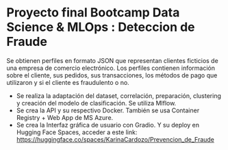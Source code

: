 # Proyecto final Bootcamp Data Science & MLOps : Deteccion de Fraude

Se obtienen perfiles en formato JSON que representan clientes ficticios de una empresa de comercio electrónico. Los perfiles contienen información sobre el cliente, sus pedidos, sus transacciones, los métodos de pago que utilizaron y si el cliente es fraudulento o no.

- Se realiza la adaptación del dataset, correlación, preparación, clustering y creación del modelo de clasificación.  Se utiliza Mlflow.
- Se crea la API y su respectivo Docker.  También se usa Container Registry + Web App de MS Azure.
- Se crea la Interfaz gráfica de usuario con Gradio. Y su deploy en Hugging Face Spaces, acceder a este link: https://huggingface.co/spaces/KarinaCardozo/Prevencion_de_Fraude
